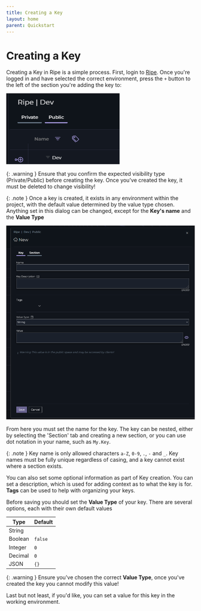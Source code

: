 ```yaml
---
title: Creating a Key
layout: home
parent: Quickstart
---
```

# Creating a Key

Creating a Key in Ripe is a simple process. First, login to [Ripe](https://app.ripecloud.io). Once you're logged in and have selected the correct environment, press the `+` button to the left of the section you're adding the key to:

![Add a key in Ripe](../img/cak-1.png "Add a key in Ripe")

{: .warning }
Ensure that you confirm the expected visibility type (Private/Public) before creating the key. Once you've created the key, it must be deleted to change visibility!

{: .note }
Once a key is created, it exists in any environment within the project, with the default value determined by the value type chosen. Anything set in this dialog can be changed, except for the **Key's name** and the **Value Type**

![Configure the key](../img/cak-2.png "Configure the key")

From here you must set the name for the key. The key can be nested, either by selecting the 'Section' tab and creating a new section, or you can use dot notation in your name, such as `My.Key`.

{: .note }
Key name is only allowed characters `a-Z`, `0-9`, `.`, `-` and `_`. Key names must be fully unique regardless of casing, and a key cannot exist where a section exists.

You can also set some optional information as part of Key creation. You can set a description, which is used for adding context as to what the key is for. **Tags** can be used to help with organizing your keys.

Before saving you should set the **Value Type** of your key. There are several options, each with their own default values

Type|Default
-|-
String|` `
Boolean|`false`
Integer|`0`
Decimal|`0`
JSON|`{}`

{: .warning }
Ensure you've chosen the correct **Value Type**, once you've created the key you cannot modify this value!

Last but not least, if you'd like, you can set a value for this key in the working environment.